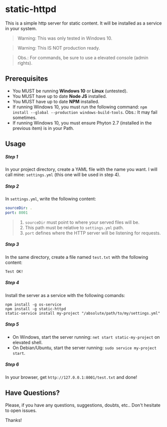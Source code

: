 # static-httpd
This is a simple http server for static content. It will be installed as a service in your system.
> Warning: This was only tested in Windows 10.

> Warning: This IS NOT production ready.

> Obs.: For commands, be sure to use a elevated console (admin rights).

## Prerequisites
- You MUST be running **Windows 10** or **Linux** (untested).
- You MUST have up to date **Node JS** installed.
- You MUST have up to date **NPM** installed.
- If running Windows 10, you must run the following command: `npm install --global --production windows-build-tools`. Obs.: It may fail sometimes.
- If running Windows 10, you must ensure Phyton 2.7 (installed in the previous item) is in your Path.

## Usage

##### Step 1
In your project directory, create a YAML file with the name you want. I will call mine: `settings.yml` (this one will be used in step 4).

##### Step 2
In `settings.yml`, write the following content:
```yaml
sourceDir: .
port: 8001
```
> 1. `sourceDir` must point to where your served files will be.
> 2. This path must be relative to `settings.yml` path.
> 3. `port` defines where the HTTP server will be listening for requests.

##### Step 3
In the same directory, create a file named `test.txt` with the following content:
```
Test OK!
```

##### Step 4
Install the server as a service with the following comands:

```
npm install -g os-service
npm install -g static-httpd
static-service install my-project "/absolute/path/to/my/settings.yml"
```

##### Step 5
- On Windows, start the server running: `net start static-my-project` on elevated shell.
- On Debian/Ubuntu, start the server running: `sudo service my-project start`.

##### Step 6
In your browser, get `http://127.0.0.1:8001/test.txt` and done!

## Have Questions?
Please, if you have any questions, suggestions, doubts, etc.. Don't hesitate to open issues.

Thanks!

